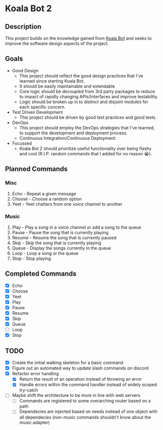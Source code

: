 # Koala Bot 2

## Description

This project builds on the knowledge gained from [Koala Bot](https://github.com/D3h4n/Koala-Bot) and
seeks to improve
the software design aspects of the project.

## Goals

- Good Design
  - This project should reflect the good design practices that I've learned since starting Koala
    Bot.
  - It should be easily maintainable and extendable
  - Core logic should be decoupled from 3rd party packages to reduce to impact of rapidly changing
    APIs/Interfaces and improve testability.
  - Logic should be broken up in to distinct and disjoint modules for each specific concern.
- Test Driven Development
  - This project should be driven by good test practices and good tests.
- DevOps
  - This project should employ the DevOps strategies that I've learned, to support the development
    and deployment process.
  - Continuous Integration/Continuous Deployment.
- Focussed
  - Koala Bot 2 should prioritize useful functionality over being flashy and cool (R.I.P. random
    commands that I added for no reason :sob:).

## Planned Commands

### Misc

1. Echo - Repeat a given message
2. Choose - Choose a random option
3. Yeet - Yeet chatters from one voice channel to another

### Music

1. Play - Play a song in a voice channel or add a song to the queue
2. Pause - Pause the song that is currently playing
3. Resume - Resume the song that is currently paused
4. Skip - Skip the song that is currently playing
5. Queue - Display the songs currently in the queue
6. Loop - Loop a song or the queue
7. Stop - Stop playing

## Completed Commands

- [x] Echo
- [x] Choose
- [x] Yeet
- [x] Play
- [x] Pause
- [x] Resume
- [x] Skip
- [x] Queue
- [ ] Loop
- [x] Stop

## TODO

- [x] Create the initial walking skeleton for a basic command
- [x] Figure out an automated way to update slash commands on discord
- [x] Refactor error handling
  - [x] Return the result of an operation instead of throwing an error
  - [x] Handle errors within the command handler instead of widely scoped try-catch
- [ ] Maybe shift the architecture to be more in line with web servers
  - [ ] Commands are registered to some overarching router based on a path
  - [ ] Dependecies are injected based on needs instead of one object with all dependecies
        (non-music commands shouldn't know about the music adapter)
